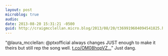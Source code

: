 ```yaml
---
layout: post
microblog: true
audio: 
date: 2013-08-20 15:31:21 -0500
guid: http://craigmcclellan.micro.blog/2013/08/20/t369919604094541825.html
---
```

“@laura_mcclellan: @ptxofficial always changes JUST enough to make it theirs but still rep the song well. [t.co/OM08hopVZ...](http://t.co/OM08hopVZK)” Just dang.
